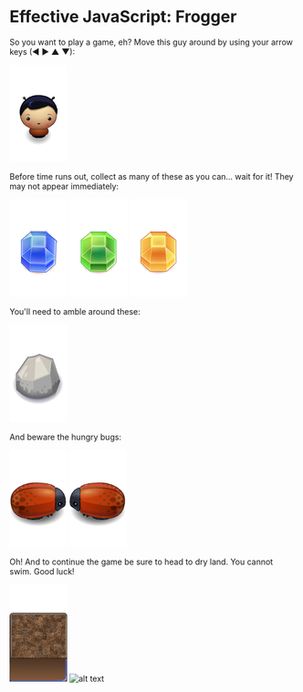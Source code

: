 <h1>Effective JavaScript: Frogger</h1>

So you want to play a game, eh?
Move this guy around by using your arrow keys (&#9664; &#9654; &#9650; &#9660;):

![alt text](https://raw.githubusercontent.com/fffplok/frontend-nanodegree-arcade-game/master/images/char-boy.png "character")

Before time runs out, collect as many of these as you can... wait for it! They may not appear immediately:

![alt text](https://raw.githubusercontent.com/fffplok/frontend-nanodegree-arcade-game/master/images/gem-blue.png "blue gem")
![alt text](https://raw.githubusercontent.com/fffplok/frontend-nanodegree-arcade-game/master/images/gem-green.png "green gem")
![alt text](https://raw.githubusercontent.com/fffplok/frontend-nanodegree-arcade-game/master/images/gem-orange.png "orange gem")

You'll need to amble around these:

![alt text](https://raw.githubusercontent.com/fffplok/frontend-nanodegree-arcade-game/master/images/rock.png "stone")

And beware the hungry bugs:

![alt text](https://raw.githubusercontent.com/fffplok/frontend-nanodegree-arcade-game/master/images/enemy-bug.png "bug")
![alt text](https://raw.githubusercontent.com/fffplok/frontend-nanodegree-arcade-game/master/images/enemy-bug-reverse.png "bug reverse")

Oh! And to continue the game be sure to head to dry land. You cannot swim. Good luck!

![alt text](https://raw.githubusercontent.com/fffplok/frontend-nanodegree-arcade-game/master/images/dirt-block.png "dirt")
![alt text](https://raw.githubusercontent.com/fffplok/frontend-nanodegree-arcade-game/master/images/water-block.png "water")

